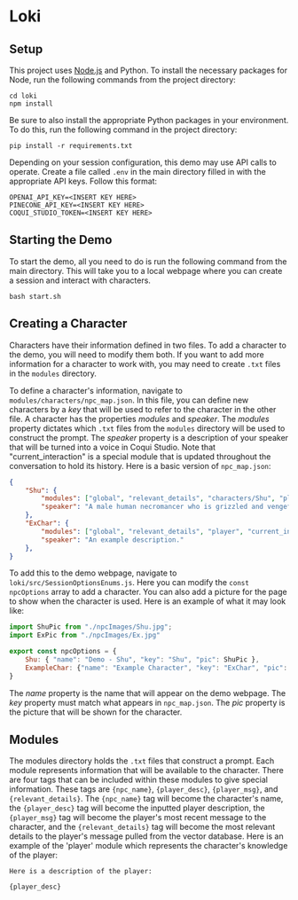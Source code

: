 # Loki

## Setup

This project uses [Node.js](https://nodejs.org/en/download) and Python. To install the necessary packages for Node, run the following commands from the project directory:
```
cd loki
npm install
```

Be sure to also install the appropriate Python packages in your environment. To do this, run the following command in the project directory:
```
pip install -r requirements.txt
```

Depending on your session configuration, this demo may use API calls to operate. Create a file called `.env` in the main directory filled in with the appropriate API keys. Follow this format:
```
OPENAI_API_KEY=<INSERT KEY HERE>
PINECONE_API_KEY=<INSERT KEY HERE>
COQUI_STUDIO_TOKEN=<INSERT KEY HERE>
```

## Starting the Demo

To start the demo, all you need to do is run the following command from the main directory. This will take you to a local webpage where you can create a session and interact with characters.
```
bash start.sh
```

## Creating a Character

Characters have their information defined in two files. To add a character to the demo, you will need to modify them both. If you want to add more information for a character to work with, you may need to create `.txt` files in the `modules` directory.

To define a character's information, navigate to `modules/characters/npc_map.json`. In this file, you can define new characters by a _key_ that will be used to refer to the character in the other file. A character has the properties _modules_ and _speaker_. The _modules_ property dictates which `.txt` files from the `modules` directory will be used to construct the prompt. The _speaker_ property is a description of your speaker that will be turned into a voice in Coqui Studio. Note that "current_interaction" is a special module that is updated throughout the conversation to hold its history. Here is a basic version of `npc_map.json`:

```json
{
    "Shu": {
        "modules": ["global", "relevant_details", "characters/Shu", "player", "current_interaction", "task"],
        "speaker": "A male human necromancer who is grizzled and vengeful."
    },
    "ExChar": {
        "modules": ["global", "relevant_details", "player", "current_interaction", "task"],
        "speaker": "An example description."
    },
}
```

To add this to the demo webpage, navigate to `loki/src/SessionOptionsEnums.js`. Here you can modify the `const npcOptions` array to add a character. You can also add a picture for the page to show when the character is used. Here is an example of what it may look like:
```js
import ShuPic from "./npcImages/Shu.jpg";
import ExPic from "./npcImages/Ex.jpg"

export const npcOptions = {
    Shu: { "name": "Demo - Shu", "key": "Shu", "pic": ShuPic },
    ExampleChar: {"name": "Example Character", "key": "ExChar", "pic": ExPic}
}
```
The _name_ property is the name that will appear on the demo webpage. The _key_ property must match what appears in `npc_map.json`. The _pic_ property is the picture that will be shown for the character.

## Modules

The modules directory holds the `.txt` files that construct a prompt. Each module represents information that will be available to the character. There are four tags that can be included within these modules to give special information. These tags are `{npc_name}`, `{player_desc}`, `{player_msg}`, and `{relevant_details}`. The `{npc_name}` tag will become the character's name, the `{player_desc}` tag will become the inputted player description, the `{player_msg}` tag will become the player's most recent message to the character, and the `{relevant_details}` tag will become the most relevant details to the player's message pulled from the vector database. Here is an example of the 'player' module which represents the character's knowledge of the player:
```
Here is a description of the player: 

{player_desc}
```

